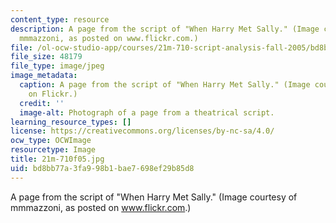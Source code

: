```yaml
---
content_type: resource
description: A page from the script of "When Harry Met Sally." (Image courtesy of
  mmmazzoni, as posted on www.flickr.com.)
file: /ol-ocw-studio-app/courses/21m-710-script-analysis-fall-2005/bd8bb77a3fa998b1bae7698ef29b85d8_21m-710f05.jpg
file_size: 48179
file_type: image/jpeg
image_metadata:
  caption: A page from the script of "When Harry Met Sally." (Image courtesy of [mmmazzoni](http://www.flickr.com/people/mmmazzoni)
    on Flickr.)
  credit: ''
  image-alt: Photograph of a page from a theatrical script.
learning_resource_types: []
license: https://creativecommons.org/licenses/by-nc-sa/4.0/
ocw_type: OCWImage
resourcetype: Image
title: 21m-710f05.jpg
uid: bd8bb77a-3fa9-98b1-bae7-698ef29b85d8
---
```

A page from the script of "When Harry Met Sally." (Image courtesy of mmmazzoni, as posted on www.flickr.com.)
